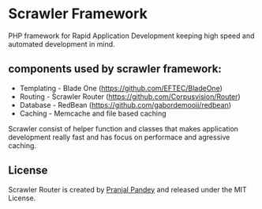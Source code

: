 # Scrawler Framework

PHP framework for Rapid Application Development keeping high speed and automated development in mind.

components used by scrawler framework:
-------------------------------------

* Templating - Blade One (https://github.com/EFTEC/BladeOne) 
* Routing - Scrawler Router (https://github.com/Corpusvision/Router)
* Database - RedBean (https://github.com/gabordemooij/redbean) 
* Caching - Memcache and file based caching 

Scrawler consist of helper function and classes that makes application development really fast and has focus on performace and agressive caching.

License
-------
Scrawler Router is created by [Pranjal Pandey](https://www.physcocode.com) and released under
the MIT License.
